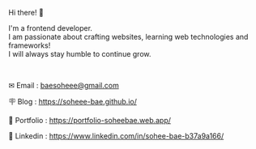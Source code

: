 Hi there! 🐤 

I'm a frontend developer. </br>
I am passionate about crafting websites, learning web technologies and frameworks! </br>
I will always stay humble to continue grow.

<br/>

✉ Email : baesoheee@gmail.com

🪧 Blog : https://soheee-bae.github.io/

💬 Portfolio : https://portfolio-soheebae.web.app/

🔗 Linkedin : https://www.linkedin.com/in/sohee-bae-b37a9a166/
